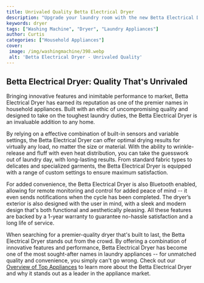 ```yaml
---
title: Unrivaled Quality Betta Electrical Dryer
description: "Upgrade your laundry room with the new Betta Electrical Dryer This dryer is designed for quick and hassle-free drying and is built with unrivaled quality that wont let you down Learn more in our blog post"
keywords: dryer
tags: ["Washing Machine", "Dryer", "Laundry Appliances"]
author: Curtis
categories: ["Household Appliances"]
cover: 
 image: /img/washingmachine/398.webp
 alt: 'Betta Electrical Dryer - Unrivaled Quality'
---
```

## Betta Electrical Dryer: Quality That's Unrivaled 
Bringing innovative features and inimitable performance to market, Betta Electrical Dryer has earned its reputation as one of the premier names in household appliances. Built with an ethic of uncompromising quality and designed to take on the toughest laundry duties, the Betta Electrical Dryer is an invaluable addition to any home. 

By relying on a effective combination of built-in sensors and variable settings, the Betta Electrical Dryer can offer optimal drying results for virtually any load, no matter the size or material. With the ability to wrinkle-release and fluff with even heat distribution, you can take the guesswork out of laundry day, with long-lasting results. From standard fabric types to delicates and specialized garments, the Betta Electrical Dryer is equipped with a range of custom settings to ensure maximum satisfaction. 

For added convenience, the Betta Electrical Dryer is also Bluetooth enabled, allowing for remote monitoring and control for added peace of mind -- it even sends notifications when the cycle has been completed. The dryer’s exterior is also designed with the user in mind, with a sleek and modern design that's both functional and aesthetically pleasing. All these features are backed by a 1-year warranty to guarantee no-hassle satisfaction and a long life of service. 

When searching for a premier-quality dryer that's built to last, the Betta Electrical Dryer stands out from the crowd. By offering a combination of innovative features and performance, Betta Electrical Dryer has become one of the most sought-after names in laundry appliances -- for unmatched quality and convenience, you simply can't go wrong. Check out our [Overview of Top Appliances](./pages/appliance-overview) to learn more about the Betta Electrical Dryer and why it stands out as a leader in the appliance market.
